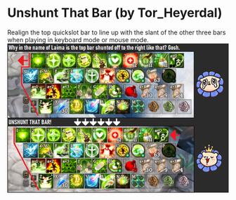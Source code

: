 # Unshunt That Bar (by Tor_Heyerdal)
Realign the top quickslot bar to line up with the slant of the other three bars when playing in keyboard mode or mouse mode.
![image](https://raw.githubusercontent.com/Tor-Heyerdal/UnshuntThatBar/master/Unshunt%20That%20Bar%2001.png)
